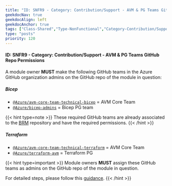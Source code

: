 ```yaml
---
title: "ID: SNFR9 - Category: Contribution/Support - AVM & PG Teams GitHub Repo Permissions"
geekdocNav: true
geekdocAlign: left
geekdocAnchor: true
tags: ["Class-Shared","Type-NonFunctional","Category-Contribution/Support","Language-Shared","Enforcement-MUST","Persona-Owner","Lifecycle-Initial"]
type: "posts"
priority: 120
---
```


#### ID: SNFR9 - Category: Contribution/Support - AVM & PG Teams GitHub Repo Permissions

A module owner **MUST** make the following GitHub teams in the Azure GitHub organization admins on the GitHub repo of the module in question:

##### Bicep

- [`@Azure/avm-core-team-technical-bicep`](https://github.com/orgs/Azure/teams/avm-core-team-technical-bicep) = AVM Core Team
- [`@Azure/bicep-admins`](https://github.com/orgs/Azure/teams/bicep-admins) = Bicep PG team

{{< hint type=note >}}
These required GitHub teams are already associated to the [BRM](https://aka.ms/BRM) repository and have the required permissions.
{{< /hint >}}

##### Terraform

- [`@Azure/avm-core-team-technical-terraform`](https://github.com/orgs/Azure/teams/avm-core-team-technical-terraform) = AVM Core Team
- [`@Azure/terraform-avm`](https://github.com/orgs/Azure/teams/terraform-avm) = Terraform PG

{{< hint type=important >}}
Module owners **MUST** assign these GitHub teams as admins on the GitHub repo of the module in question.

For detailed steps, please follow this [guidance](https://docs.github.com/repositories/managing-your-repositorys-settings-and-features/managing-repository-settings/managing-teams-and-people-with-access-to-your-repository#inviting-a-team-or-person).
{{< /hint >}}
